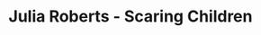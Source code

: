 ---
title: Julia Roberts - Scaring Children
layout: revealjs-video
source: "julia-roberts-scary"
transcription: "<br>
<strong>J: </strong>- Do you ever scare them, do you scare your children?<br>
<strong>JR: </strong>- Alright, well here's the thing: as much as I do not like to be scared,<br>
uhm... how many moms here have ever scared your child and ...<br>
they... are so easily scared...<br>
and then, you get the fever for it.
<br>
"
tr1: "<strong>J: </strong>- Do you ever scare them, do you scare your children?"
tr2: "<strong>JR: </strong>- Alright, well here's the thing: as much as I do not like to be scared,"
tr3: "uhm... how many moms here have ever scared your child .... and ... they ..."
tr4: "are so easily scared..."
tr5: "and then, you get the fever ... for it."
---